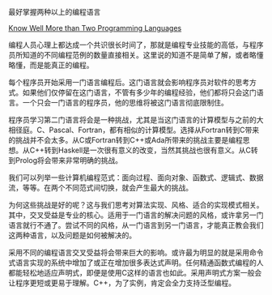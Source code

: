 最好掌握两种以上的编程语言

[Know Well More than Two Programming Languages](https://97-things-every-x-should-know.gitbooks.io/97-things-every-programmer-should-know/content/en/thing_44/)

编程人员心理上都达成一个共识很长时间了，那就是编程专业技能的高低，与程序员所知道的不同编程范例的数量直接相关。这里说的知道不是简单了解，或者略懂略懂，而是能真正的编程。

每个程序员开始采用一门语言编程后。这门语言就会影响程序员对软件的思考方式。如果他们仅停留在这门语言，不管有多少年的编程经验，他们都将只会这门语言。一个只会一门语言的程序员，他的思维将被这门语言彻底限制住。

程序员学习第二门语言将会是一种挑战，尤其是当这门语言的计算模型与之前的大相径庭。C、Pascal、Fortran，都有相似的计算模型。选择从Fortran转到C带来的挑战并不会太多。从C或Fortran转到C++或Ada所带来的挑战主要是编程思想。从C++转到Haskell是一次很有意义的改变，当然其挑战也很有意义。从C转到Prolog将会带来非常明确的挑战。

我们可以列举一些计算机编程范式：面向过程、面向对象、函数式、逻辑式、数据流，等等。在两个不同范式间切换，就会产生最大的挑战。

为何这些挑战是好的呢？这与我们思考对算法实现、风格、适合的实现模式相关。其中，交叉受益是专业的核心。适用于一门语言的解决问题的风格，或许拿另一门语言就行不通了。尝试不同的风格，从一门语言到另一门语言，才能真正教会我们这两种语言，以及问题是如何被解决的。

采用不同的编程语言交叉受益将会带来巨大的影响。或许最为明显的就是采用命令式语言实现的系统中增加了或正在增加很多表达式声明。任何精通函数式编程的人都能轻松地适应声明式，即便是使用C这样的语言也如此。采用声明式方案一般会让程序更短或更易于理解。C++，为了实例，肯定会全力支持泛型编程。